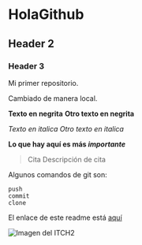 # HolaGithub
## Header 2
### Header 3

Mi primer repositorio.

Cambiado de manera local.

**Texto en negrita** __Otro texto en negrita__

*Texto en italica* _Otro texto en italica_

**Lo que hay aquí es más _importante_**

> Cita
> Descripción de cita

Algunos comandos de git son:
 ```
 push
 commit
 clone
 ```
 
 El enlace de este readme está [aquí](https://github.com/CarlosRubioTNM/HolaGithub/edit/main/README.md)
 
 ![Imagen del ITCH2]()

